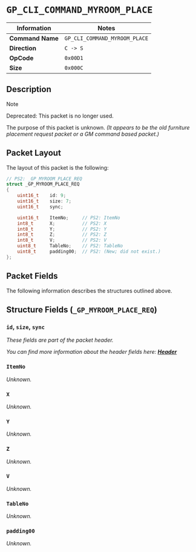 # `GP_CLI_COMMAND_MYROOM_PLACE`

| Information               | Notes |
|---                        |---    |
| **Command Name**          | `GP_CLI_COMMAND_MYROOM_PLACE` |
| **Direction**             | `C -> S` |
| **OpCode**                | `0x00D1` |
| **Size**                  | `0x000C` |

## Description

> [!NOTE]
> Deprecated: This packet is no longer used.

The purpose of this packet is unknown. _(It appears to be the old furniture placement request packet or a GM command based packet.)_

## Packet Layout

The layout of this packet is the following:

```cpp
// PS2: _GP_MYROOM_PLACE_REQ
struct _GP_MYROOM_PLACE_REQ
{
    uint16_t    id: 9;
    uint16_t    size: 7;
    uint16_t    sync;

    uint16_t    ItemNo;     // PS2: ItemNo
    int8_t      X;          // PS2: X
    int8_t      Y;          // PS2: Y
    int8_t      Z;          // PS2: Z
    int8_t      V;          // PS2: V
    uint8_t     TableNo;    // PS2: TableNo
    uint8_t     padding00;  // PS2: (New; did not exist.)
};
```

## Packet Fields

The following information describes the structures outlined above.

## Structure Fields (`_GP_MYROOM_PLACE_REQ`)

### `id`, `size`, `sync`

_These fields are part of the packet header._

_You can find more information about the header fields here: [**Header**](/world/HEADER.md)_

### `ItemNo`

_Unknown._

### `X`

_Unknown._

### `Y`

_Unknown._

### `Z`

_Unknown._

### `V`

_Unknown._

### `TableNo`

_Unknown._

### `padding00`

_Unknown._
